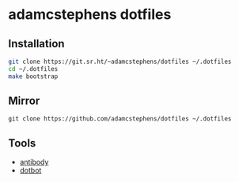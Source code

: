 # adamcstephens dotfiles

## Installation

``` sh
git clone https://git.sr.ht/~adamcstephens/dotfiles ~/.dotfiles
cd ~/.dotfiles
make bootstrap
```

## Mirror

```
git clone https://github.com/adamcstephens/dotfiles ~/.dotfiles
```

## Tools

* [antibody](https://getantibody.github.io/)
* [dotbot](https://github.com/anishathalye/dotbot)
